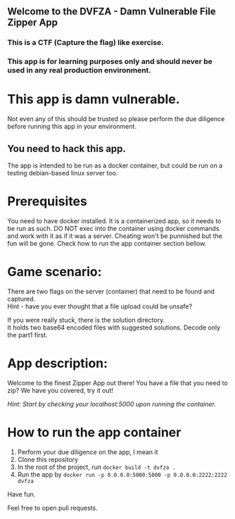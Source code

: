 ## Welcome to the DVFZA - Damn Vulnerable File Zipper App

### This is a CTF (Capture the flag) like exercise.

### This app is for learning purposes only and should never be used in any real production environment.

# This app is damn vulnerable.

Not even any of this should be trusted so please perform the due diligence before running this app in your environment.

## You need to hack this app.

The app is intended to be run as a docker container, but could be run on a testing debian-based linux server too.

# Prerequisites

You need to have docker installed. 
It is a containerized app, so it needs to be run as such.
DO NOT exec into the container using docker commands and work with it as if it was a server. Cheating won't be punnished but the fun will be gone.
Check how to run the app container section bellow.

# Game scenario:

There are two flags on the server (container) that need to be found and captured. <br>
Hint - have you ever thought that a file upload could be unsafe?

If you were really stuck, there is the solution directory. <br>
It holds two base64 encoded files with suggested solutions. Decode only the part1 first. 

# App description:

Welcome to the finest Zipper App out there! You have a file that you need to zip?
We have you covered, try it out!

<i> Hint: Start by checking your localhost:5000 upon running the container. </i>

# How to run the app container
1) Perform your due diligence on the app, I mean it
2) Clone this repository
4) In the root of the project, run ```docker build -t dvfza .```
5) Run the app by ```docker run -p 0.0.0.0:5000:5000 -p 0.0.0.0:2222:2222 dvfza```

Have fun.

Feel free to open pull requests.
